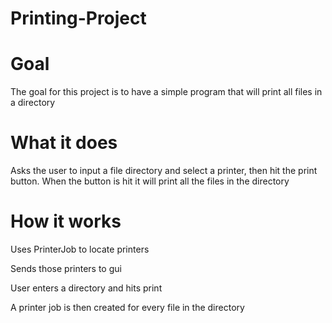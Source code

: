 # Printing-Project

# Goal
The goal for this project is to have a simple program that will print all files in a directory 

# What it does
Asks the user to input a file directory and select a printer, then hit the print button. When the button is hit it will print all the files in the directory

# How it works
Uses PrinterJob to locate printers

Sends those printers to gui 

User enters a directory and hits print

A printer job is then created for every file in the directory 
